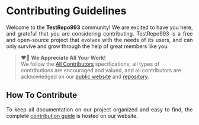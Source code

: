# Contributing Guidelines

<p align="justify">
    Welcome to the <b>TestRepo993</b> community!
    We are excited to have you here,
    and grateful that you are considering contributing.
    TestRepo993 is a free and open-source project that evolves with the needs of its users,
    and can only survive and grow through the help of great members like you.
</p>

<blockquote>
    ❤️🙏 <b>We Appreciate All Your Work!</b>
    <br>
    We follow the <a href="https://allcontributors.org/docs/en/specification">All Contributors</a>
    specifications; all types of contributions are encouraged and valued, and all contributors are
    acknowledged on our <a href="https://quantized8.github.io/TestRepo993/about/#contributors">public website</a>
    and <a href="https://github.com/QuanTizEd8/TestRepo993/releases">repository</a>.
</blockquote>

## How To Contribute

<p align="justify">
    To keep all documentation on our project organized and easy to find, the complete
    <a href="https://quantized8.github.io/TestRepo993/contribute">contribution guide</a> is hosted on our website.
</p>
